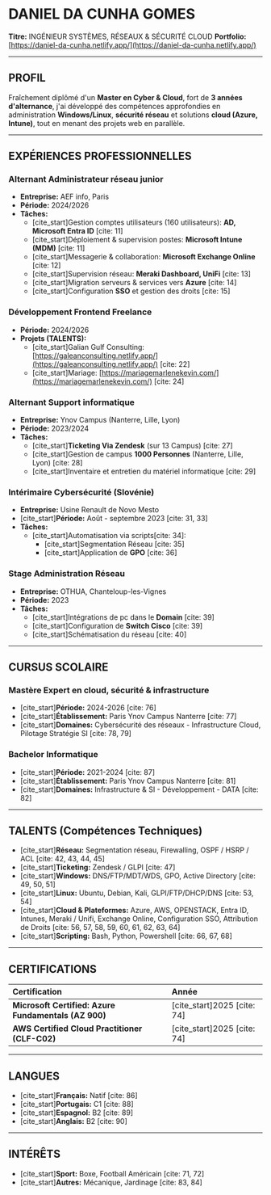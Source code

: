 # DANIEL DA CUNHA GOMES

**Titre:** INGÉNIEUR SYSTÈMES, RÉSEAUX & SÉCURITÉ CLOUD
**Portfolio:** [https://daniel-da-cunha.netlify.app/](https://daniel-da-cunha.netlify.app/)

-----

## PROFIL

Fraîchement diplômé d'un **Master en Cyber & Cloud**, fort de **3 années d'alternance**, j'ai développé des compétences approfondies en administration **Windows/Linux**, **sécurité réseau** et solutions **cloud (Azure, Intune)**, tout en menant des projets web en parallèle.

-----

## EXPÉRIENCES PROFESSIONNELLES

### Alternant Administrateur réseau junior

  * **Entreprise:** AEF info, Paris
  * **Période:** 2024/2026
  * **Tâches:**
      * [cite\_start]Gestion comptes utilisateurs (160 utilisateurs): **AD, Microsoft Entra ID** [cite: 11]
      * [cite\_start]Déploiement & supervision postes: **Microsoft Intune (MDM)** [cite: 11]
      * [cite\_start]Messagerie & collaboration: **Microsoft Exchange Online** [cite: 12]
      * [cite\_start]Supervision réseau: **Meraki Dashboard, UniFi** [cite: 13]
      * [cite\_start]Migration serveurs & services vers **Azure** [cite: 14]
      * [cite\_start]Configuration **SSO** et gestion des droits [cite: 15]

### Développement Frontend Freelance

  * **Période:** 2024/2026
  * **Projets (TALENTS):**
      * [cite\_start]Galian Gulf Consulting: [https://galeanconsulting.netlify.app/](https://galeanconsulting.netlify.app/) [cite: 22]
      * [cite\_start]Mariage: [https://mariagemarlenekevin.com/](https://mariagemarlenekevin.com/) [cite: 24]

### Alternant Support informatique

  * **Entreprise:** Ynov Campus (Nanterre, Lille, Lyon)
  * **Période:** 2023/2024
  * **Tâches:**
      * [cite\_start]**Ticketing Via Zendesk** (sur 13 Campus) [cite: 27]
      * [cite\_start]Gestion de campus **1000 Personnes** (Nanterre, Lille, Lyon) [cite: 28]
      * [cite\_start]Inventaire et entretien du matériel informatique [cite: 29]

### Intérimaire Cybersécurité (Slovénie)

  * **Entreprise:** Usine Renault de Novo Mesto
  * [cite\_start]**Période:** Août - septembre 2023 [cite: 31, 33]
  * **Tâches:**
      * [cite\_start]Automatisation via scripts[cite: 34]:
          * [cite\_start]Segmentation Réseau [cite: 35]
          * [cite\_start]Application de **GPO** [cite: 36]

### Stage Administration Réseau

  * **Entreprise:** OTHUA, Chanteloup-les-Vignes
  * **Période:** 2023
  * **Tâches:**
      * [cite\_start]Intégrations de pc dans le **Domain** [cite: 39]
      * [cite\_start]Configuration de **Switch Cisco** [cite: 39]
      * [cite\_start]Schématisation du réseau [cite: 40]

-----

## CURSUS SCOLAIRE

### Mastère Expert en cloud, sécurité & infrastructure

  * [cite\_start]**Période:** 2024-2026 [cite: 76]
  * [cite\_start]**Établissement:** Paris Ynov Campus Nanterre [cite: 77]
  * [cite\_start]**Domaines:** Cybersécurité des réseaux - Infrastructure Cloud, Pilotage Stratégie SI [cite: 78, 79]

### Bachelor Informatique

  * [cite\_start]**Période:** 2021-2024 [cite: 87]
  * [cite\_start]**Établissement:** Paris Ynov Campus Nanterre [cite: 81]
  * [cite\_start]**Domaines:** Infrastructure & SI - Développement - DATA [cite: 82]

-----

## TALENTS (Compétences Techniques)

  * [cite\_start]**Réseau:** Segmentation réseau, Firewalling, OSPF / HSRP / ACL [cite: 42, 43, 44, 45]
  * [cite\_start]**Ticketing:** Zendesk / GLPI [cite: 47]
  * [cite\_start]**Windows:** DNS/FTP/MDT/WDS, GPO, Active Directory [cite: 49, 50, 51]
  * [cite\_start]**Linux:** Ubuntu, Debian, Kali, GLPI/FTP/DHCP/DNS [cite: 53, 54]
  * [cite\_start]**Cloud & Plateformes:** Azure, AWS, OPENSTACK, Entra ID, Intunes, Meraki / Unifi, Exchange Online, Configuration SSO, Attribution de Droits [cite: 56, 57, 58, 59, 60, 61, 62, 63, 64]
  * [cite\_start]**Scripting:** Bash, Python, Powershell [cite: 66, 67, 68]

-----

## CERTIFICATIONS

| Certification | Année |
| :--- | :--- |
| **Microsoft Certified: Azure Fundamentals (AZ 900)** | [cite\_start]2025 [cite: 74] |
| **AWS Certified Cloud Practitioner (CLF-C02)** | [cite\_start]2025 [cite: 74] |

-----

## LANGUES

  * [cite\_start]**Français:** Natif [cite: 86]
  * [cite\_start]**Portugais:** C1 [cite: 88]
  * [cite\_start]**Espagnol:** B2 [cite: 89]
  * [cite\_start]**Anglais:** B2 [cite: 90]

-----

## INTÉRÊTS

  * [cite\_start]**Sport:** Boxe, Football Américain [cite: 71, 72]
  * [cite\_start]**Autres:** Mécanique, Jardinage [cite: 83, 84]

